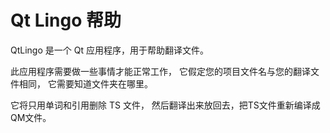 # Qt Lingo 帮助

QtLingo 是一个 Qt 应用程序，用于帮助翻译文件。

此应用程序需要做一些事情才能正常工作，
它假定您的项目文件名与您的翻译文件相同，
它需要知道文件夹在哪里。

它将只用单词和引用删除 TS 文件，
然后翻译出来放回去，把TS文件重新编译成QM文件。